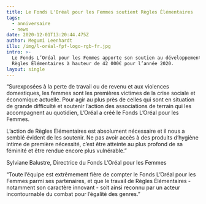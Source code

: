 ```yaml
---
title: Le Fonds L'Oréal pour les Femmes soutient Règles Élémentaires
tags:
  - anniversaire
  - news
date: 2020-12-01T13:20:44.475Z
author: Megumi Leenhardt
illu: /img/l-oréal-fpf-logo-rgb-fr.jpg
intro: >-
  Le Fonds L’Oréal pour les Femmes apporte son soutien au développement de
  Règles Élémentaires à hauteur de 42 000€ pour l’année 2020.
layout: single
---
```

“Surexposées à la perte de travail ou de revenu et aux violences domestiques, les femmes sont les premières victimes de la crise sociale et économique actuelle. Pour agir au plus près de celles qui sont en situation de grande difficulté et soutenir l’action des associations de terrain qui les accompagnent au quotidien, L’Oréal a créé le Fonds L’Oréal pour les Femmes.



L’action de Règles Elémentaires est absolument nécessaire et il nous a semblé évident de les soutenir. Ne pas avoir accès à des produits d’hygiène intime de première nécessité, c’est être atteinte au plus profond de sa féminité et être rendue encore plus vulnérable.”



Sylviane Balustre, Directrice du Fonds L’Oréal pour les Femmes



“Toute l’équipe est extrêmement fière de compter le Fonds L’Oréal pour les Femmes parmi ses partenaires, et que le travail de Règles Élémentaires - notamment son caractère innovant - soit ainsi reconnu par un acteur incontournable du combat pour l’égalité des genres.”
